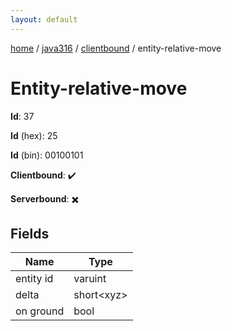 ```yaml
---
layout: default
---
```


[home](/)  /  [java316](/protocol/java316)  /  [clientbound](/protocol/java316/clientbound)  /  entity-relative-move

# Entity-relative-move

**Id**: 37

**Id** (hex): 25

**Id** (bin): 00100101

**Clientbound**: ✔️

**Serverbound**: ✖️

## Fields

Name | Type
---|---
entity id | varuint
delta | short&lt;xyz&gt;
on ground | bool

